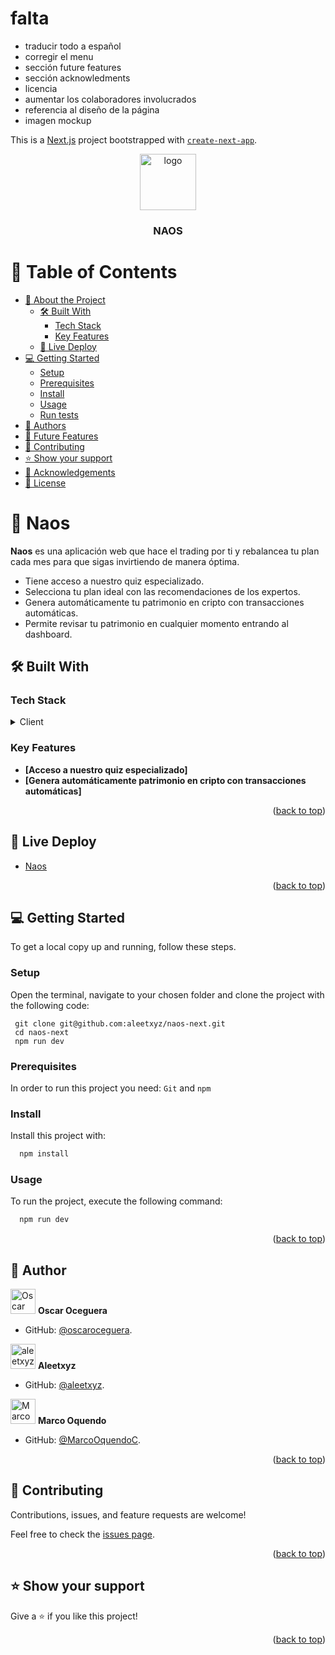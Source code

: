 # falta
- traducir todo a español
- corregir el menu
- sección future features
- sección acknowledments
- licencia
- aumentar los colaboradores involucrados
- referencia al diseño de la página
- imagen mockup

This is a [Next.js](https://nextjs.org/) project bootstrapped with [`create-next-app`](https://github.com/vercel/next.js/tree/canary/packages/create-next-app).

<a name="readme-top"></a>

<div align="center">

  <img src="./public/static/logo.png" alt="logo" width="90"  height="auto" />
  <br/>

  <h3><b>NAOS</b></h3>

</div>

<!-- TABLE OF CONTENTS -->

# 📗 Table of Contents

- [📖 About the Project](#about-project)
  - [🛠 Built With](#built-with)
    - [Tech Stack](#tech-stack)
    - [Key Features](#key-features)
  - [🚀 Live Deploy](#live-deploy)
- [💻 Getting Started](#getting-started)
  - [Setup](#setup)
  - [Prerequisites](#prerequisites)
  - [Install](#install)
  - [Usage](#usage)
  - [Run tests](#run-tests)
- [👥 Authors](#authors)
- [🔭 Future Features](#future-features)
- [🤝 Contributing](#contributing)
- [⭐️ Show your support](#support)
- [🙏 Acknowledgements](#acknowledgements)
- [📝 License](#license)

<!-- PROJECT DESCRIPTION -->

# 📖 Naos <a name="about-project"></a>

**Naos** es una aplicación web que hace el trading por ti y rebalancea tu plan cada mes para que sigas invirtiendo de manera óptima.

 - Tiene acceso a nuestro quiz especializado.
 - Selecciona tu plan ideal con las recomendaciones de los expertos.
 - Genera automáticamente tu patrimonio en cripto con transacciones automáticas.
 - Permite revisar tu patrimonio en cualquier momento entrando al dashboard.

## 🛠 Built With <a name="built-with"></a>

### Tech Stack <a name="tech-stack"></a>

<details>
  <summary>Client</summary>
  <ul>
    <li><a href="https://nextjs.org/">Next.js</a></li>
  </ul>
</details>

<!-- Features -->

### Key Features <a name="key-features"></a>

- **[Acceso a nuestro quiz especializado]**
- **[Genera automáticamente patrimonio en cripto con transacciones automáticas]**

<p align="right">(<a href="#readme-top">back to top</a>)</p>

<!-- LIVE DEPLOY -->
## 🚀 Live Deploy <a name="live-deploy"></a>

- [Naos](https://naos.xyz/)

<p align="right">(<a href="#readme-top">back to top</a>)</p>

<!-- GETTING STARTED -->
## 💻 Getting Started <a name="getting-started"></a>

To get a local copy up and running, follow these steps.
### Setup <a name="setup"></a>
Open the terminal, navigate to your chosen folder and clone the project with the following code:
```
 git clone git@github.com:aleetxyz/naos-next.git
 cd naos-next
 npm run dev
```

### Prerequisites <a name="prerequisites"></a>

In order to run this project you need:
`Git` and `npm`

### Install <a name="install"></a>

Install this project with:

```sh
  npm install
```

### Usage <a name="usage"></a>
To run the project, execute the following command:

```sh
  npm run dev
``` 
<!-- Proximamente run tests 
### Run tests <a name="run-tests"></a>
```
  npm test
```
-->
<p align="right">(<a href="#readme-top">back to top</a>)</p>

<!-- AUTHORS -->
## 👥 Author <a name="authors"></a>

<img src="https://avatars.githubusercontent.com/u/5040939?v=4" alt="Oscar" width="40" height="40" /> **Oscar Oceguera**

- GitHub: [@oscaroceguera](https://github.com/oscaroceguera).

<img src="https://avatars.githubusercontent.com/u/35441705?v=4" alt="aleetxyz" width="40" height="40" /> **Aleetxyz**

- GitHub: [@aleetxyz](https://github.com/aleetxyz). 

<img src="https://ca.slack-edge.com/T47CT8XPG-U03GYGT3LBA-0bd15eb5c4a7-512" alt="Marco" width="40" height="40" /> **Marco Oquendo**

- GitHub: [@MarcoOquendoC](https://github.com/MarcoOquendoC).

<p align="right">(<a href="#readme-top">back to top</a>)</p>

<!-- CONTRIBUTING -->

## 🤝 Contributing <a name="contributing"></a>

Contributions, issues, and feature requests are welcome!

Feel free to check the [issues page](https://github.com/aleetxyz/naos-next/issues).

<p align="right">(<a href="#readme-top">back to top</a>)</p>

<!-- SUPPORT -->

## ⭐️ Show your support <a name="support"></a>

Give a ⭐️ if you like this project!

<p align="right">(<a href="#readme-top">back to top</a>)</p>
